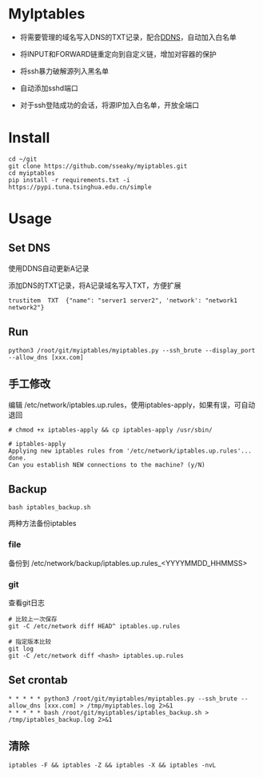 # MyIptables

- 将需要管理的域名写入DNS的TXT记录，配合[DDNS](https://github.com/NewFuture/DDNS)，自动加入白名单

- 将INPUT和FORWARD链重定向到自定义链，增加对容器的保护

- 将ssh暴力破解源列入黑名单

- 自动添加sshd端口

- 对于ssh登陆成功的会话，将源IP加入白名单，开放全端口
  
  

# Install

```
cd ~/git
git clone https://github.com/sseaky/myiptables.git
cd myiptables
pip install -r requirements.txt -i https://pypi.tuna.tsinghua.edu.cn/simple
```



# Usage

## Set DNS

使用DDNS自动更新A记录

添加DNS的TXT记录，将A记录域名写入TXT，方便扩展

```
trustitem  TXT  {"name": "server1 server2", 'network': "network1 network2"}
```

## Run

```
python3 /root/git/myiptables/myiptables.py --ssh_brute --display_port --allow_dns [xxx.com]
```



## 手工修改

编辑 /etc/network/iptables.up.rules，使用iptables-apply，如果有误，可自动退回

```
# chmod +x iptables-apply && cp iptables-apply /usr/sbin/
 
# iptables-apply
Applying new iptables rules from '/etc/network/iptables.up.rules'... done.
Can you establish NEW connections to the machine? (y/N) 
```



## Backup

```
bash iptables_backup.sh
```

两种方法备份iptables

### file

备份到 /etc/network/backup/iptables.up.rules_<YYYYMMDD_HHMMSS>

### git

查看git日志

```
# 比较上一次保存
git -C /etc/network diff HEAD^ iptables.up.rules

# 指定版本比较
git log
git -C /etc/network diff <hash> iptables.up.rules
```



## Set crontab

```
* * * * * python3 /root/git/myiptables/myiptables.py --ssh_brute --allow_dns [xxx.com] > /tmp/myiptables.log 2>&1
* * * * * bash /root/git/myiptables/iptables_backup.sh > /tmp/iptables_backup.log 2>&1
```



## 清除

```
iptables -F && iptables -Z && iptables -X && iptables -nvL
```

